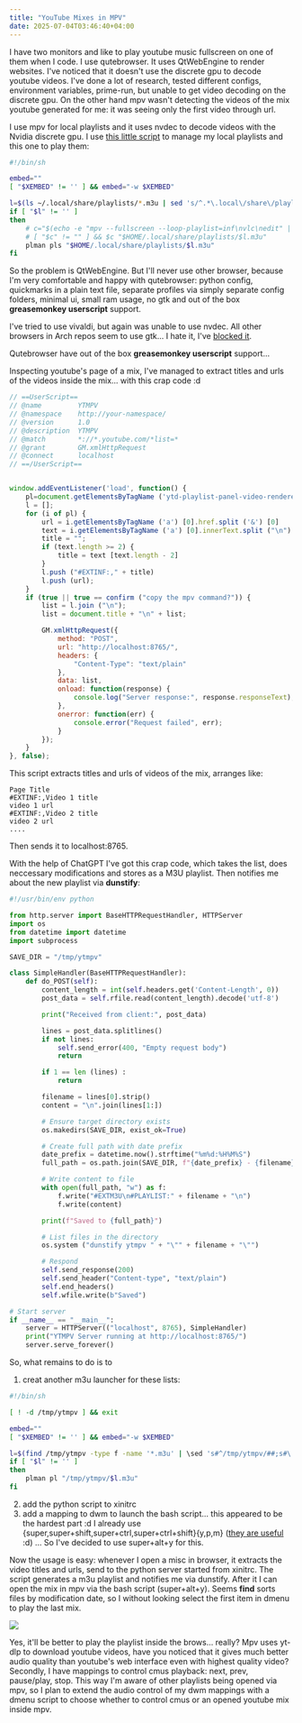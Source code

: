 ```yaml
---
title: "YouTube Mixes in MPV"
date: 2025-07-04T03:46:40+04:00
---
```


I have two monitors and like to play youtube music fullscreen on one of them when
I code.
I use qutebrowser. It uses QtWebEngine to render websites. I've noticed that it
doesn't use the discrete gpu to decode youtube videos. I've done a lot of research,
tested different configs, environment variables, prime-run, but unable to get
video decoding on the discrete gpu. On the other hand mpv wasn't detecting the
videos of the mix youtube generated for me: it was seeing only the first video through
url.

I use mpv for local playlists and it uses nvdec to decode videos with the Nvidia
discrete gpu. I use [this little script](https://github.com/GasparVardanyan/dotfiles/blob/master/skel/utilsbin/.local/bin/plman) to manage my local playlists and this one to play them:
```sh
#!/bin/sh

embed=""
[ "$XEMBED" != '' ] && embed="-w $XEMBED"

l=$(ls ~/.local/share/playlists/*.m3u | sed 's/^.*\.local\/share\/playlists\///;s/\.m3u$//' | dmenu -p 'play: ' -l 20 $embed)
if [ "$l" != '' ]
then
	# c="$(echo -e "mpv --fullscreen --loop-playlist=inf\nvlc\nedit" | dmenu -p command: -l 5)"
	# [ "$c" != "" ] && $c "$HOME/.local/share/playlists/$l.m3u"
	plman pls "$HOME/.local/share/playlists/$l.m3u"
fi
```

So the problem is QtWebEngine. But I'll never use other browser, because I'm very
comfortable and happy with qutebrowser: python config, quickmarks in a plain text
file, separate profiles via simply separate config folders, minimal ui, small ram
usage, no gtk and out of the box **greasemonkey userscript** support.

I've tried to use vivaldi, but again was unable to use nvdec. All other browsers
in Arch repos seem to use gtk... I hate it, I've [blocked it](https://github.com/GasparVardanyan/dotfiles/blob/4d87388dfd8e2dabdcc38e8305b0ca682e6eee55/syscfg/generic/etc/pacman.conf#L25).

Qutebrowser have out of the box **greasemonkey userscript** support...

Inspecting youtube\'s page of a mix, I've managed to extract titles and urls of
the videos inside the mix... with this crap code :d
```js
// ==UserScript==
// @name         YTMPV
// @namespace    http://your-namespace/
// @version      1.0
// @description  YTMPV
// @match        *://*.youtube.com/*list=*
// @grant        GM.xmlHttpRequest
// @connect      localhost
// ==/UserScript==


window.addEventListener('load', function() {
	pl=document.getElementsByTagName ('ytd-playlist-panel-video-renderer');
	l = [];
	for (i of pl) {
		url = i.getElementsByTagName ('a') [0].href.split ('&') [0]
		text = i.getElementsByTagName ('a') [0].innerText.split ("\n")
		title = "";
		if (text.length >= 2) {
			title = text [text.length - 2]
		}
		l.push ("#EXTINF:," + title)
		l.push (url);
	}
	if (true || true == confirm ("copy the mpv command?")) {
		list = l.join ("\n");
		list = document.title + "\n" + list;

		GM.xmlHttpRequest({
			method: "POST",
			url: "http://localhost:8765/",
			headers: {
				"Content-Type": "text/plain"
			},
			data: list,
			onload: function(response) {
				console.log("Server response:", response.responseText);
			},
			onerror: function(err) {
				console.error("Request failed", err);
			}
		});
	}
}, false);
```

This script extracts titles and urls of videos of the mix, arranges like:

```
Page Title
#EXTINF:,Video 1 title
video 1 url
#EXTINF:,Video 2 title
video 2 url
....
```

Then sends it to localhost:8765.

With the help of ChatGPT I've got this crap code, which takes the list, does
neccessary modifications and stores as a M3U playlist. Then notifies me about
the new playlist via **dunstify**:
```python
#!/usr/bin/env python

from http.server import BaseHTTPRequestHandler, HTTPServer
import os
from datetime import datetime
import subprocess

SAVE_DIR = "/tmp/ytmpv"

class SimpleHandler(BaseHTTPRequestHandler):
	def do_POST(self):
		content_length = int(self.headers.get('Content-Length', 0))
		post_data = self.rfile.read(content_length).decode('utf-8')

		print("Received from client:", post_data)

		lines = post_data.splitlines()
		if not lines:
			self.send_error(400, "Empty request body")
			return

		if 1 == len (lines) :
			return

		filename = lines[0].strip()
		content = "\n".join(lines[1:])

		# Ensure target directory exists
		os.makedirs(SAVE_DIR, exist_ok=True)

		# Create full path with date prefix
		date_prefix = datetime.now().strftime("%m%d:%H%M%S")
		full_path = os.path.join(SAVE_DIR, f"{date_prefix} - {filename}.m3u")

		# Write content to file
		with open(full_path, "w") as f:
			f.write("#EXTM3U\n#PLAYLIST:" + filename + "\n")
			f.write(content)

		print(f"Saved to {full_path}")

		# List files in the directory
		os.system ("dunstify ytmpv " + "\"" + filename + "\"")

		# Respond
		self.send_response(200)
		self.send_header("Content-type", "text/plain")
		self.end_headers()
		self.wfile.write(b"Saved")

# Start server
if __name__ == "__main__":
	server = HTTPServer(("localhost", 8765), SimpleHandler)
	print("YTMPV Server running at http://localhost:8765/")
	server.serve_forever()
```

So, what remains to do is to

1) creat another m3u launcher for these lists:
```sh
#!/bin/sh

[ ! -d /tmp/ytmpv ] && exit

embed=""
[ "$XEMBED" != '' ] && embed="-w $XEMBED"

l=$(find /tmp/ytmpv -type f -name '*.m3u' | \sed 's#^/tmp/ytmpv/##;s#\.m3u$##' | dmenu -p 'play: ' -l 20 $embed)
if [ "$l" != '' ]
then
	plman pl "/tmp/ytmpv/$l.m3u"
fi
```

2) add the python script to xinitrc
3) add a mapping to dwm to launch the bash script... this appeared to be the
hardest part :d I already use {super,super+shift,super+ctrl,super+ctrl+shift}{y,p,m}
([they are useful](https://github.com/GasparVardanyan/dwm/blob/master-testing/mappings.md) :d) ...
So I've decided to use super+alt+y for this.

Now the usage is easy: whenever I open a misc in browser, it extracts the video
titles and urls, send to the python server started from xinitrc. The script generates
a m3u playlist and notifies me via dunstify. After it I can open the mix in mpv via
the bash script (super+alt+y). Seems **find** sorts files by modification date, so
I without looking select the first item in dmenu to play the last mix.

![](../ytmpv.png)

Yes, it'll be better to play the playlist inside the brows... really? Mpv uses
yt-dlp to download youtube videos, have you noticed that it gives much better
audio quality than youtube's web interface even with highest quality video?
Secondly, I have mappings to control cmus playback: next, prev, pause/play, stop.
This way I'm aware of other playlists being opened via mpv, so I plan to extend
the audio control of my dwm mappings with a dmenu script to choose whether to
control cmus or an opened youtube mix inside mpv.
